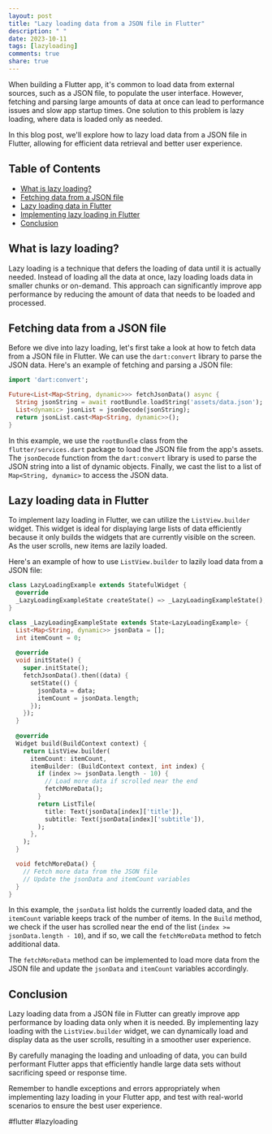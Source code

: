```yaml
---
layout: post
title: "Lazy loading data from a JSON file in Flutter"
description: " "
date: 2023-10-11
tags: [lazyloading]
comments: true
share: true
---
```


When building a Flutter app, it's common to load data from external sources, such as a JSON file, to populate the user interface. However, fetching and parsing large amounts of data at once can lead to performance issues and slow app startup times. One solution to this problem is lazy loading, where data is loaded only as needed.

In this blog post, we'll explore how to lazy load data from a JSON file in Flutter, allowing for efficient data retrieval and better user experience.

## Table of Contents
- [What is lazy loading?](#what-is-lazy-loading)
- [Fetching data from a JSON file](#fetching-data-from-a-json-file)
- [Lazy loading data in Flutter](#lazy-loading-data-in-flutter)
- [Implementing lazy loading in Flutter](#implementing-lazy-loading-in-flutter)
- [Conclusion](#conclusion)

## What is lazy loading?

Lazy loading is a technique that defers the loading of data until it is actually needed. Instead of loading all the data at once, lazy loading loads data in smaller chunks or on-demand. This approach can significantly improve app performance by reducing the amount of data that needs to be loaded and processed.

## Fetching data from a JSON file

Before we dive into lazy loading, let's first take a look at how to fetch data from a JSON file in Flutter. We can use the `dart:convert` library to parse the JSON data. Here's an example of fetching and parsing a JSON file:

```dart
import 'dart:convert';

Future<List<Map<String, dynamic>>> fetchJsonData() async {
  String jsonString = await rootBundle.loadString('assets/data.json');
  List<dynamic> jsonList = jsonDecode(jsonString);
  return jsonList.cast<Map<String, dynamic>>();
}
```

In this example, we use the `rootBundle` class from the `flutter/services.dart` package to load the JSON file from the app's assets. The `jsonDecode` function from the `dart:convert` library is used to parse the JSON string into a list of dynamic objects. Finally, we cast the list to a list of `Map<String, dynamic>` to access the JSON data.

## Lazy loading data in Flutter

To implement lazy loading in Flutter, we can utilize the `ListView.builder` widget. This widget is ideal for displaying large lists of data efficiently because it only builds the widgets that are currently visible on the screen. As the user scrolls, new items are lazily loaded.

Here's an example of how to use `ListView.builder` to lazily load data from a JSON file:

```dart
class LazyLoadingExample extends StatefulWidget {
  @override
  _LazyLoadingExampleState createState() => _LazyLoadingExampleState();
}

class _LazyLoadingExampleState extends State<LazyLoadingExample> {
  List<Map<String, dynamic>> jsonData = [];
  int itemCount = 0;
  
  @override
  void initState() {
    super.initState();
    fetchJsonData().then((data) {
      setState(() {
        jsonData = data;
        itemCount = jsonData.length;
      });
    });
  }
  
  @override
  Widget build(BuildContext context) {
    return ListView.builder(
      itemCount: itemCount,
      itemBuilder: (BuildContext context, int index) {
        if (index >= jsonData.length - 10) {
          // Load more data if scrolled near the end
          fetchMoreData();
        }
        return ListTile(
          title: Text(jsonData[index]['title']),
          subtitle: Text(jsonData[index]['subtitle']),
        );
      },
    );
  }

  void fetchMoreData() {
    // Fetch more data from the JSON file
    // Update the jsonData and itemCount variables
  }
}
```

In this example, the `jsonData` list holds the currently loaded data, and the `itemCount` variable keeps track of the number of items. In the `Build` method, we check if the user has scrolled near the end of the list (`index >= jsonData.length - 10`), and if so, we call the `fetchMoreData` method to fetch additional data.

The `fetchMoreData` method can be implemented to load more data from the JSON file and update the `jsonData` and `itemCount` variables accordingly.

## Conclusion

Lazy loading data from a JSON file in Flutter can greatly improve app performance by loading data only when it is needed. By implementing lazy loading with the `ListView.builder` widget, we can dynamically load and display data as the user scrolls, resulting in a smoother user experience.

By carefully managing the loading and unloading of data, you can build performant Flutter apps that efficiently handle large data sets without sacrificing speed or response time.

Remember to handle exceptions and errors appropriately when implementing lazy loading in your Flutter app, and test with real-world scenarios to ensure the best user experience.

#flutter #lazyloading